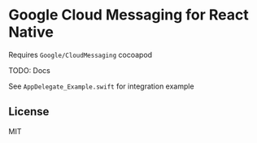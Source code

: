 #	Google Cloud Messaging for React Native

Requires `Google/CloudMessaging` cocoapod

TODO: Docs 

See `AppDelegate_Example.swift` for integration example
 
## License

MIT
